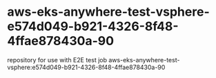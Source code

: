 # aws-eks-anywhere-test-vsphere-e574d049-b921-4326-8f48-4ffae878430a-90
repository for use with E2E test job aws-eks-anywhere-test-vsphere:e574d049-b921-4326-8f48-4ffae878430a-90
